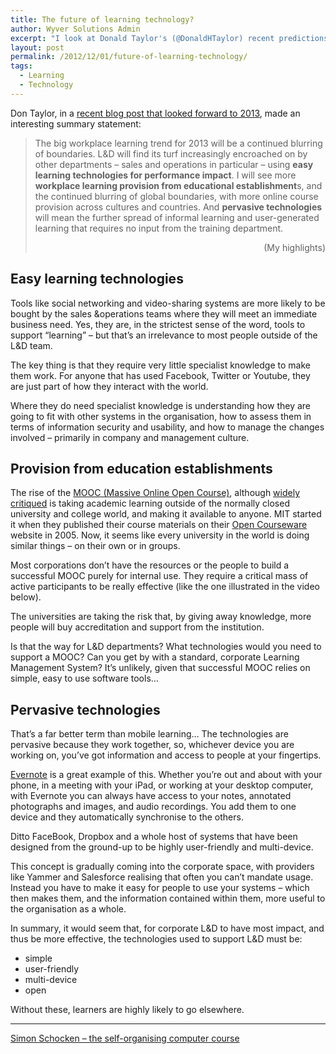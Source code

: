 ```yaml
---
title: The future of learning technology?
author: Wyver Solutions Admin
excerpt: "I look at Donald Taylor's (@DonaldHTaylor) recent predictions for L&amp;D in 2013 and discuss some of the technology implications - focussing on what can provide the most impact and be most effective."
layout: post
permalink: /2012/12/01/future-of-learning-technology/
tags:
  - Learning
  - Technology
---
```

Don Taylor, in a [recent blog post that looked forward to 2013][1], made an interesting summary statement:

> The big workplace learning trend for 2013 will be a continued blurring of boundaries. L&amp;D will find its turf increasingly encroached on by other departments – sales and operations in particular – using **easy learning technologies for performance impact**. I will see more **workplace learning provision from educational establishment**s, and the continued blurring of global boundaries, with more online course provision across cultures and countries. And **pervasive technologies** will mean the further spread of informal learning and user-generated learning that requires no input from the training department.
>
> <p style="text-align: right;">
>   (My highlights)
> </p>

## Easy learning technologies

Tools like social networking and video-sharing systems are more likely to be bought by the sales &amp;operations teams where they will meet an immediate business need. Yes, they are, in the strictest sense of the word, tools to support &#8220;learning&#8221; &#8211; but that&#8217;s an irrelevance to most people outside of the L&amp;D team.

The key thing is that they require very little specialist knowledge to make them work. For anyone that has used Facebook, Twitter or Youtube, they are just part of how they interact with the world.

Where they do need specialist knowledge is understanding how they are going to fit with other systems in the organisation, how to assess them in terms of information security and usability, and how to manage the changes involved &#8211; primarily in company and management culture.

## Provision from education establishments

The rise of the [MOOC (Massive Online Open Course)][2], although [widely critiqued][3] is taking academic learning outside of the normally closed university and college world, and making it available to anyone. MIT started it when they published their course materials on their [Open Courseware][4] website in 2005. Now, it seems like every university in the world is doing similar things &#8211; on their own or in groups.

Most corporations don&#8217;t have the resources or the people to build a successful MOOC purely for internal use. They require a critical mass of active participants to be really effective (like the one illustrated in the video below).

The universities are taking the risk that, by giving away knowledge, more people will buy accreditation and support from the institution.

Is that the way for L&amp;D departments? What technologies would you need to support a MOOC? Can you get by with a standard, corporate Learning Management System? It&#8217;s unlikely, given that successful MOOC relies on simple, easy to use software tools&#8230;

## Pervasive technologies

That&#8217;s a far better term than mobile learning&#8230; The technologies are pervasive because they work together, so, whichever device you are working on, you&#8217;ve got information and access to people at your fingertips.

[Evernote][5] is a great example of this. Whether you&#8217;re out and about with your phone, in a meeting with your iPad, or working at your desktop computer, with Evernote you can always have access to your notes, annotated photographs and images, and audio recordings. You add them to one device and they automatically synchronise to the others.

Ditto FaceBook, Dropbox and a whole host of systems that have been designed from the ground-up to be highly user-friendly and multi-device.

This concept is gradually coming into the corporate space, with providers like Yammer and Salesforce realising that often you can&#8217;t mandate usage. Instead you have to make it easy for people to use your systems &#8211; which then makes them, and the information contained within them, more useful to the organisation as a whole.

In summary, it would seem that, for corporate L&amp;D to have most impact, and thus be more effective, the technologies used to support L&amp;D must be:

  * simple
  * user-friendly
  * multi-device
  * open

Without these, learners are highly likely to go elsewhere.

* * *

[Simon Schocken &#8211; the self-organising computer course][6]

 [1]: http://donaldhtaylor.wordpress.com/2012/11/30/what-will-2013-bring-for-ld/
 [2]: http://en.wikipedia.org/wiki/Massive_open_online_course
 [3]: http://en.wikipedia.org/wiki/Massive_open_online_course#References
 [4]: http://ocw.mit.edu/
 [5]: http://evernote.com/
 [6]: http://www.ted.com/talks/shimon_schocken_the_self_organizing_computer_course.html
